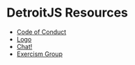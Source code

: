 # DetroitJS Resources

* [Code of Conduct](code-of-conduct.md)
* [Logo](logo/)
* [Chat!](https://gitter.im/Detroitjs/Lobby)
* [Exercism Group](http://exercism.io/teams/detroitjs/streams)
